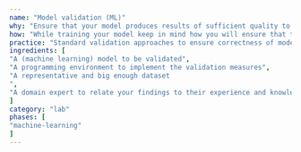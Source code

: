 ```yaml
---
name: "Model validation (ML)"
why: "Ensure that your model produces results of sufficient quality to base your conclusions on."
how: "While training your model keep in mind how you will ensure that the results obtained from the model will also generalize to cases outside your dataset. Determine the training dataset and the test dataset that you will use. Determine performance measures for your model. Evaluate your models against those measures."
practice: "Standard validation approaches to ensure correctness of models and detect overfitting are cross-validation and bootstrap. Widely adopted correctness measures are accuracy, precision, recall, and AUC. Consider what would constitute a valid model, for example, having an accuracy above a certain threshold."
ingredients: [
"A (machine learning) model to be validated",
"A programming environment to implement the validation measures",
"A representative and big enough dataset
",
"A domain expert to relate your findings to their experience and knowledge"
]
category: "lab"
phases: [
"machine-learning"
]
---
```

